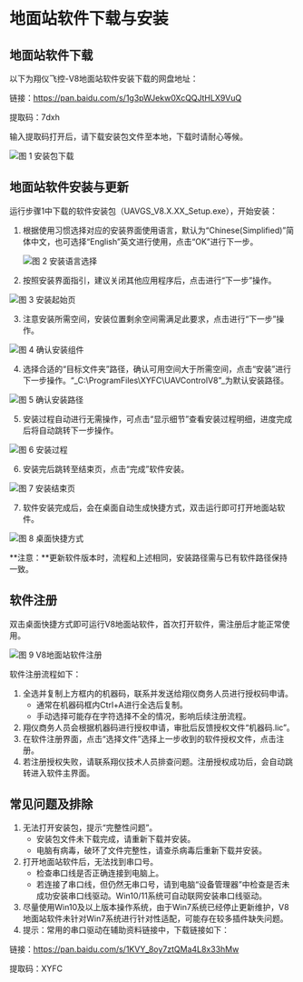 # 地面站软件下载与安装

## 地面站软件下载

以下为翔仪飞控-V8地面站软件安装下载的网盘地址：

链接：https://pan.baidu.com/s/1g3pWJekw0XcQQJtHLX9VuQ

提取码：7dxh

输入提取码打开后，请下载安装包文件至本地，下载时请耐心等候。

![图 1 安装包下载](./assets/image-20250807145142400.png)



## 地面站软件安装与更新

运行步骤1中下载的软件安装包（UAVGS_V8.X.XX_Setup.exe），开始安装：

1.  根据使用习惯选择对应的安装界面使用语言，默认为“Chinese(Simplified)”简体中文，也可选择“English”英文进行使用，点击“OK”进行下一步。

    ![图 2 安装语言选择](./assets/image-20250807145253020.png)



2. 按照安装界面指引，建议关闭其他应用程序后，点击进行“下一步”操作。

![图 3 安装起始页](./assets/image-20250807145412917.png)



3. 注意安装所需空间，安装位置剩余空间需满足此要求，点击进行“下一步”操作。

![图 4 确认安装组件](./assets/image-20250807145441830.png)



4. 选择合适的“目标文件夹”路径，确认可用空间大于所需空间，点击“安装”进行下一步操作。“_C:\\ProgramFiles\\XYFC\\UAVControlV8”_为默认安装路径。

![图 5 确认安装路径](./assets/image-20250807145455558.png)



5. 安装过程自动进行无需操作，可点击“显示细节”查看安装过程明细，进度完成后将自动跳转下一步操作。

![图 6 安装过程](./assets/image-20250807145511001.png)

6. 安装完后跳转至结束页，点击“完成”软件安装。

![图 7 安装结束页](./assets/image-20250807145525110.png)



7. 软件安装完成后，会在桌面自动生成快捷方式，双击运行即可打开地面站软件。

![图 8 桌面快捷方式](./assets/image-20250807145534740.png)

**注意：**更新软件版本时，流程和上述相同，安装路径需与已有软件路径保持一致。

## 软件注册

双击桌面快捷方式即可运行V8地面站软件，首次打开软件，需注册后才能正常使用。

![图 9 V8地面站软件注册](./assets/image-20250807145551224.png)

软件注册流程如下：

1.  全选并复制上方框内的机器码，联系并发送给翔仪商务人员进行授权码申请。
    - 通常在机器码框内Ctrl+A进行全选后复制。
    - 手动选择可能存在字符选择不全的情况，影响后续注册流程。
2.  翔仪商务人员会根据机器码进行授权申请，审批后反馈授权文件“机器码.lic”。
3.  在软件注册界面，点击“选择文件”选择上一步收到的软件授权文件，点击注册。
4.  若注册授权失败，请联系翔仪技术人员排查问题。注册授权成功后，会自动跳转进入软件主界面。

## 常见问题及排除

1.  无法打开安装包，提示“完整性问题”。
    - 安装包文件未下载完成，请重新下载并安装。
    - 电脑有病毒，破环了文件完整性，请查杀病毒后重新下载并安装。
2.  打开地面站软件后，无法找到串口号。
    - 检查串口线是否正确连接到电脑上。
    - 若连接了串口线，但仍然无串口号，请到电脑“设备管理器”中检查是否未成功安装串口线驱动。Win10/11系统可自动联网安装串口线驱动。
3.  尽量使用Win10及以上版本操作系统，由于Win7系统已经停止更新维护，V8地面站软件未针对Win7系统进行针对性适配，可能存在较多插件缺失问题。
4.  提示：常用的串口驱动在辅助资料链接中，下载链接如下：

链接：https://pan.baidu.com/s/1KVY_8oy7ztQMa4L8x33hMw

提取码：XYFC
